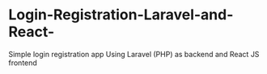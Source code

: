 # Login-Registration-Laravel-and-React-
Simple login registration app Using Laravel (PHP) as backend and React JS frontend  
